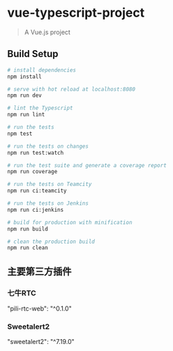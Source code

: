 # vue-typescript-project

> A Vue.js project

## Build Setup

``` bash
# install dependencies
npm install

# serve with hot reload at localhost:8080
npm run dev

# lint the Typescript
npm run lint

# run the tests
npm test

# run the tests on changes
npm run test:watch

# run the test suite and generate a coverage report
npm run coverage

# run the tests on Teamcity
npm run ci:teamcity

# run the tests on Jenkins
npm run ci:jenkins

# build for production with minification
npm run build

# clean the production build
npm run clean
```

## 主要第三方插件
### 七牛RTC 
"pili-rtc-web": "^0.1.0"
### Sweetalert2
"sweetalert2": "^7.19.0"